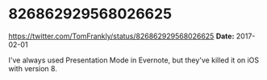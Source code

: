# 826862929568026625
https://twitter.com/TomFrankly/status/826862929568026625
**Date:** 2017-02-01

I've always used Presentation Mode in Evernote, but they've killed it on iOS with version 8.
